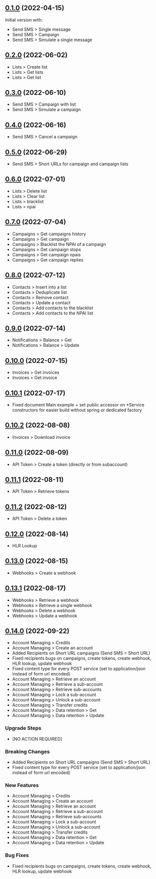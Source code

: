 ## [0.1.0](https://github.com/kisscool62/io.nagurea.smsupsdk/compare/2bda7c584bd4d05b37b68d911ae9a03e21509e68...v0.1.0) (2022-04-15)

Initial version with:
* Send SMS > Single message
* Send SMS > Campaign
* Send SMS > Simulate a single message

## [0.2.0](https://github.com/kisscool62/io.nagurea.smsupsdk/compare/v0.1.0...v0.2.0) (2022-06-02)

* Lists > Create list
* Lists > Get lists
* Lists > Get list

## [0.3.0](https://github.com/kisscool62/io.nagurea.smsupsdk/compare/v0.2.0...v0.3.0) (2022-06-10)

* Send SMS > Campaign with list
* Send SMS > Simulate a campaign

## [0.4.0](https://github.com/kisscool62/io.nagurea.smsupsdk/compare/v0.3.0...v0.4.0) (2022-06-16)
* Send SMS > Cancel a campaign

## [0.5.0](https://github.com/kisscool62/io.nagurea.smsupsdk/compare/v0.4.0...v0.5.0) (2022-06-29)
* Send SMS > Short URLs for campaign and campaign lists

## [0.6.0](https://github.com/kisscool62/io.nagurea.smsupsdk/compare/v0.5.0...v0.6.0) (2022-07-01)
* Lists > Delete list
* Lists > Clear list
* Lists > blacklist
* Lists > npai

## [0.7.0](https://github.com/kisscool62/io.nagurea.smsupsdk/compare/v0.6.0...v0.7.0) (2022-07-04)
* Campaigns > Get campaigns history
* Campaigns > Get campaign
* Campaigns > Blacklist the NPAI of a campaign
* Campaigns > Get campaign stops
* Campaigns > Get campaign npais
* Campaigns > Get campaign replies

## [0.8.0](https://github.com/kisscool62/io.nagurea.smsupsdk/compare/v0.7.0...v0.8.0) (2022-07-12)
* Contacts > Insert into a list
* Contacts > Deduplicate list
* Contacts > Remove contact
* Contacts > Update a contact
* Contacts > Add contacts to the blacklist
* Contacts > Add contacts to the NPAI list

## [0.9.0](https://github.com/kisscool62/io.nagurea.smsupsdk/compare/v0.8.0...v0.9.0) (2022-07-14)
* Notifications > Balance > Get
* Notifications > Balance > Update

## [0.10.0](https://github.com/kisscool62/io.nagurea.smsupsdk/compare/v0.9.0...v0.10.0) (2022-07-15)
* Invoices > Get invoices
* Invoices > Get invoice

## [0.10.1](https://github.com/kisscool62/io.nagurea.smsupsdk/compare/v0.10.0...v0.10.1) (2022-07-17)
* Fixed document Main example + set public accessor on *Service constructors for easier build without spring or dedicated factory

## [0.10.2](https://github.com/kisscool62/io.nagurea.smsupsdk/compare/v0.10.1...v0.10.2) (2022-08-08)
* Invoices > Download invoice

## [0.11.0](https://github.com/kisscool62/io.nagurea.smsupsdk/compare/v0.10.2...v0.11.0) (2022-08-09)
* API Token > Create a token (directly or from subaccount)

## [0.11.1](https://github.com/kisscool62/io.nagurea.smsupsdk/compare/v0.11.0...v0.11.1) (2022-08-11)
* API Token > Retrieve tokens

## [0.11.2](https://github.com/kisscool62/io.nagurea.smsupsdk/compare/v0.11.1...v0.11.2) (2022-08-12)
* API Token > Delete a token

## [0.12.0](https://github.com/kisscool62/io.nagurea.smsupsdk/compare/v0.11.2...v0.12.0) (2022-08-14)
* HLR Lookup

## [0.13.0](https://github.com/kisscool62/io.nagurea.smsupsdk/compare/v0.12.0...v0.13.0) (2022-08-15)
* Webhooks > Create a webhook

## [0.13.1](https://github.com/kisscool62/io.nagurea.smsupsdk/compare/v0.13.0...v0.13.1) (2022-08-17)
* Webhooks > Retrieve a webhook
* Webhooks > Retrieve a single webhook
* Webhooks > Delete a webhook
* Webhooks > Update a webhook

## [0.14.0](https://github.com/kisscool62/io.nagurea.smsupsdk/compare/v0.13.1...v0.14.0) (2022-09-22)
* Account Managing > Credits
* Account Managing > Create an account
* Added Recipients on Short URL campaigns (Send SMS > Short URL)
* Fixed recipients bugs on campaigns, create tokens, create webhook, HLR lookup, update webhook
* Fixed content type for every POST service (set to application/json instead of form url encoded)
* Account Managing > Retrieve an account
* Account Managing > Retrieve a sub-account
* Account Managing > Retrieve sub-accounts
* Account Managing > Lock a sub-account
* Account Managing > Unlock a sub-account
* Account Managing > Transfer credits
* Account Managing > Data retention > Get
* Account Managing > Data retention > Update

### Upgrade Steps
* [NO ACTION REQUIRED]

### Breaking Changes
* Added Recipients on Short URL campaigns (Send SMS > Short URL)
* Fixed content type for every POST service (set to application/json instead of form url encoded)

### New Features
* Account Managing > Credits
* Account Managing > Create an account
* Account Managing > Retrieve an account
* Account Managing > Retrieve a sub-account
* Account Managing > Retrieve sub-accounts
* Account Managing > Lock a sub-account
* Account Managing > Unlock a sub-account
* Account Managing > Transfer credits
* Account Managing > Data retention > Get
* Account Managing > Data retention > Update

### Bug Fixes
* Fixed recipients bugs on campaigns, create tokens, create webhook, HLR lookup, update webhook
 